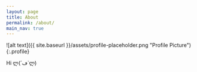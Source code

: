 ```yaml
---
layout: page
title: About
permalink: /about/
main_nav: true
---
```


![alt text]({{ site.baseurl }}/assets/profile-placeholder.png "Profile Picture"){:.profile}

Hi
ლ(´ڡ`ლ)

[centrarium]: https://github.com/bencentra/centrarium
[bencentra]: http://bencentra.com
[jekyll]: https://github.com/jekyll/jekyll
